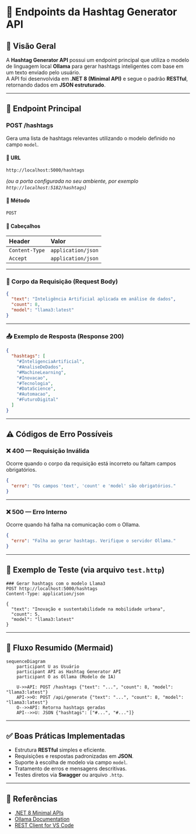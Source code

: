 # 📡 Endpoints da Hashtag Generator API

## 📘 Visão Geral
A **Hashtag Generator API** possui um endpoint principal que utiliza o modelo de linguagem local **Ollama** para gerar hashtags inteligentes com base em um texto enviado pelo usuário.  
A API foi desenvolvida em **.NET 8 (Minimal API)** e segue o padrão **RESTful**, retornando dados em **JSON estruturado**.

---

## 🔹 Endpoint Principal

### **POST /hashtags**
Gera uma lista de hashtags relevantes utilizando o modelo definido no campo `model`.

#### 🧭 URL
```
http://localhost:5000/hashtags
```
*(ou a porta configurada no seu ambiente, por exemplo `http://localhost:5182/hashtags`)*

#### 🔧 Método
`POST`

#### 🧾 Cabeçalhos
| Header | Valor |
|:--------|:--------|
| `Content-Type` | `application/json` |
| `Accept` | `application/json` |

---

### 📨 Corpo da Requisição (Request Body)
```json
{
  "text": "Inteligência Artificial aplicada em análise de dados",
  "count": 8,
  "model": "llama3:latest"
}
```

---

### 📤 Exemplo de Resposta (Response 200)
```json
{
  "hashtags": [
    "#InteligenciaArtificial",
    "#AnaliseDeDados",
    "#MachineLearning",
    "#Inovacao",
    "#Tecnologia",
    "#DataScience",
    "#Automacao",
    "#FuturoDigital"
  ]
}
```

---

## ⚠️ Códigos de Erro Possíveis

### ❌ 400 — Requisição Inválida
Ocorre quando o corpo da requisição está incorreto ou faltam campos obrigatórios.

```json
{
  "erro": "Os campos 'text', 'count' e 'model' são obrigatórios."
}
```

---

### ❌ 500 — Erro Interno
Ocorre quando há falha na comunicação com o Ollama.

```json
{
  "erro": "Falha ao gerar hashtags. Verifique o servidor Ollama."
}
```

---

## 🧠 Exemplo de Teste (via arquivo `test.http`)
```http
### Gerar hashtags com o modelo Llama3
POST http://localhost:5000/hashtags
Content-Type: application/json

{
  "text": "Inovação e sustentabilidade na mobilidade urbana",
  "count": 5,
  "model": "llama3:latest"
}
```

---

## 🔄 Fluxo Resumido (Mermaid)
```mermaid
sequenceDiagram
    participant U as Usuário
    participant API as Hashtag Generator API
    participant O as Ollama (Modelo de IA)

    U->>API: POST /hashtags {"text": "...", "count": 8, "model": "llama3:latest"}
    API->>O: POST /api/generate {"text": "...", "count": 8, "model": "llama3:latest"}
    O-->>API: Retorna hashtags geradas
    API-->>U: JSON {"hashtags": ["#...", "#..."]}
```

---

## ✅ Boas Práticas Implementadas
- Estrutura **RESTful** simples e eficiente.  
- Requisições e respostas padronizadas em **JSON**.  
- Suporte à escolha de modelo via campo `model`.  
- Tratamento de erros e mensagens descritivas.  
- Testes diretos via **Swagger** ou arquivo `.http`.  

---

## 📎 Referências
- [.NET 8 Minimal APIs](https://learn.microsoft.com/aspnet/core/fundamentals/minimal-apis)  
- [Ollama Documentation](https://ollama.com/)  
- [REST Client for VS Code](https://marketplace.visualstudio.com/items?itemName=humao.rest-client)
